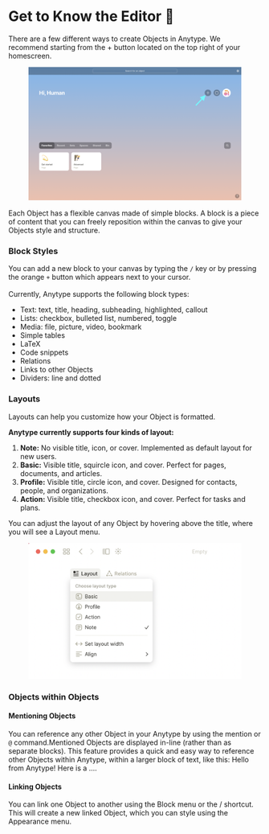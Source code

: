 # Get to Know the Editor 📝

There are a few different ways to create Objects in Anytype. We recommend starting from the + button located on the top right of your homescreen.

<figure><img src="../../.gitbook/assets/Object Create.png" alt=""><figcaption></figcaption></figure>

Each Object has a flexible canvas made of simple blocks. A block is a piece of content that you can freely reposition within the canvas to give your Objects style and structure.

### Block Styles

You can add a new block to your canvas by typing the `/` key or by pressing the orange `+` button which appears next to your cursor.\
\
Currently, Anytype supports the following block types:

* Text: text, title, heading, subheading, highlighted, callout
* Lists: checkbox, bulleted list, numbered, toggle
* Media: file, picture, video, bookmark
* Simple tables
* LaTeX
* Code snippets
* Relations
* Links to other Objects
* Dividers: line and dotted

### **Layouts**

Layouts can help you customize how your Object is formatted.

**Anytype currently supports four kinds of layout:**

1. **Note:** No visible title, icon, or cover. Implemented as default layout for new users.
2. **Basic:** Visible title, squircle icon, and cover. Perfect for pages, documents, and articles.
3. **Profile:** Visible title, circle icon, and cover. Designed for contacts, people, and organizations.
4. **Action:** Visible title, checkbox icon, and cover. Perfect for tasks and plans.

You can adjust the layout of any Object by hovering above the title, where you will see a Layout menu.

<figure><img src="../../.gitbook/assets/Layout menu.png" alt=""><figcaption></figcaption></figure>

### Objects within Objects

#### Mentioning Objects

You can reference any other Object in your Anytype by using the mention or `@` command.Mentioned Objects are displayed in-line (rather than as separate blocks). This feature provides a quick and easy way to reference other Objects within Anytype, within a larger block of text, like this: Hello from Anytype! Here is a ....

#### Linking Objects

You can link one Object to another using the Block menu or the / shortcut. This will create a new linked Object, which you can style using the Appearance menu.




